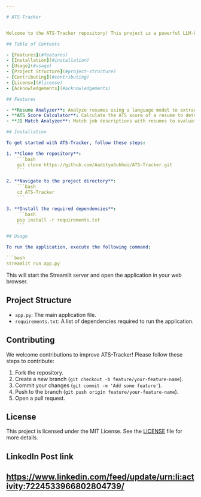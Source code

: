 ```yaml
---

# ATS-Tracker


Welcome to the ATS-Tracker repository! This project is a powerful LLM-based tool designed to analyze resumes, calculate ATS (Applicant Tracking System) scores, and match job descriptions (JD) with resumes.

## Table of Contents

- [Features](#features)
- [Installation](#installation)
- [Usage](#usage)
- [Project Structure](#project-structure)
- [Contributing](#contributing)
- [License](#license)
- [Acknowledgements](#acknowledgements)

## Features

- **Resume Analyzer**: Analyze resumes using a language model to extract key information and evaluate quality.
- **ATS Score Calculator**: Calculate the ATS score of a resume to determine its compatibility with common ATS algorithms.
- **JD Match Analyzer**: Match job descriptions with resumes to evaluate the fit for specific job roles.

## Installation

To get started with ATS-Tracker, follow these steps:

1. **Clone the repository**:
    ```bash
    git clone https://github.com/AadityaSukhoi/ATS-Tracker.git
    ```

2. **Navigate to the project directory**:
    ```bash
    cd ATS-Tracker
    ```

3. **Install the required dependencies**:
    ```bash
    pip install -r requirements.txt
    ```

## Usage

To run the application, execute the following command:

```bash
streamlit run app.py
```

This will start the Streamlit server and open the application in your web browser.

## Project Structure

- `app.py`: The main application file.
- `requirements.txt`: A list of dependencies required to run the application.

## Contributing

We welcome contributions to improve ATS-Tracker! Please follow these steps to contribute:

1. Fork the repository.
2. Create a new branch (`git checkout -b feature/your-feature-name`).
3. Commit your changes (`git commit -m 'Add some feature'`).
4. Push to the branch (`git push origin feature/your-feature-name`).
5. Open a pull request.

## License

This project is licensed under the MIT License. See the [LICENSE](LICENSE) file for more details.

## LinkedIn Post link
https://www.linkedin.com/feed/update/urn:li:activity:7224533966802804739/
---
```


